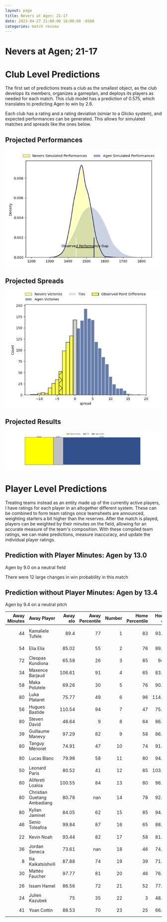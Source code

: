 ```yaml
---  
layout: page  
title: Nevers at Agen; 21-17  
date: 2023-04-27 21:00:00 18:00:00 -0500  
categories: match review  
---
```

# Nevers at Agen; 21-17

# Club Level Predictions


The first set of predictions treats a club as the smallest object, as the club develops its members, organizes a gameplan, and deploys its players as needed for each match. This club model has a prediction of 0.575, which translates to predicting Agen to win by 2.6.

Each club has a rating and a rating deviation (simiar to a Glicko system), and expected performances can be generated. This allows for simulated matches and spreads like the ones below.
## Projected Performances


![Projected Performances](plots/performances_2023-04-27-Agen-Nevers.png)
## Projected Spreads


![Projected Spreads](plots/spreads_2023-04-27-Agen-Nevers.png)
## Projected Results


![Projected Results](plots/resultbar_2023-04-27-Agen-Nevers.png)
# Player Level Predictions


Treating teams instead as an entity made up of the currently active players, I have ratings for each player in an altogether different system. These can be combined to form team ratings once teamsheets are announced, weighting starters a bit higher than the reserves. After the match is played, players can be weighted by their minutes on the field, allowing for an accurate measure of the team's composition. With these compiled team ratings, we can make predictions, measure inaccuracy, and update the individual player ratings.
## Prediction with Player Minutes: Agen by 13.0


Agen by 9.0 on a neutral field

There were 12 large changes in win probability in this match
## Prediction without Player Minutes: Agen by 13.4


Agen by 9.4 on a neutral pitch



|   Away Minutes | Away Player                 |   Away elo |   Away Percentile |   Number |   Home Percentile |   Home elo | Home Player        |   Home Minutes |
|---------------:|:----------------------------|-----------:|------------------:|---------:|------------------:|-----------:|:-------------------|---------------:|
|             44 | Kamaliele Tufele            |      89.4  |                77 |        1 |                83 |      93.05 | Hans Lombard-Buret |             54 |
|             54 | Elia Elia                   |      85.02 |                55 |        2 |                76 |      89.61 | Loris Zarantonello |             54 |
|             72 | Cleopas Kundiona            |      65.58 |                26 |        3 |                85 |      94.4  | Alex Burin         |             45 |
|             34 | Maxence Barjaud             |     106.61 |                91 |        4 |                65 |      83.82 | Corentin Vernet    |             45 |
|             58 | Maka Polutele               |      69.26 |                30 |        5 |                76 |      90.84 | William Demotte    |             80 |
|             80 | Luka Plataret               |      75.77 |                49 |        6 |                96 |     114.22 | Matthieu Bonnet    |             80 |
|             56 | Hugues Bastide              |     110.54 |                94 |        7 |                47 |      75.04 | Vincent Farré      |             80 |
|             80 | Steven David                |      48.64 |                 9 |        8 |                64 |      86.63 | Afa Amosa          |             45 |
|             39 | Guillaume Manevy            |      97.29 |                82 |        9 |                58 |      86.74 | Sonatane Takulua   |             80 |
|             80 | Tanguy Ménoret              |      74.91 |                47 |       10 |                74 |      91.73 | Thomas Vincent     |             24 |
|             80 | Lucas Blanc                 |      79.98 |                58 |       11 |                80 |      94.26 | Iban Etcheverry    |             39 |
|             50 | Leonard Paris               |      80.52 |                41 |       12 |                85 |     103.98 | Kolinio Ramoka     |             80 |
|             80 | Alifereti Loaloa            |     100.55 |                84 |       13 |                80 |      96.86 | Théo Belan         |             39 |
|             80 | Christian Guetang Ambadiang |      80.78 |               nan |       14 |                78 |      92.69 | Loris Tolot        |             80 |
|             80 | Kylian Jaminet              |      84.05 |                62 |       15 |                85 |      94.12 | Jefferson Joseph   |             80 |
|             46 | Senio Toleafoa              |      99.84 |                87 |       16 |                65 |      88.15 | Emile Dayral       |             56 |
|             22 | Kevin Noah                  |      93.44 |                82 |       17 |                58 |      81.85 | Clément Garrigues  |             41 |
|             36 | Jordan Seneca               |      73.61 |               nan |       18 |                46 |      74.82 | Theo Idjellidaine  |             41 |
|              8 | Ilia Kaikatsishvili         |      87.88 |                74 |       19 |                39 |      71.92 | Antoine Erbani     |             35 |
|             30 | Mattéo Faucher              |      97.77 |                81 |       20 |                46 |      76.01 | Evan Olmstead      |             35 |
|             26 | Issam Hamel                 |      86.56 |                72 |       21 |                52 |      77.33 | Beau Farrance      |             35 |
|             24 | Julien Kazubek              |      75    |                35 |       22 |                 3 |      48.67 | Florent Guion      |             26 |
|             41 | Yoan Cottin                 |      88.53 |                70 |       23 |                25 |      66.56 | Clément Martinez   |             26 |


